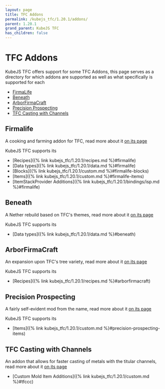 ```yaml
---
layout: page
title: TFC Addons
permalink: /kubejs_tfc/1.20.1/addons/
parent: 1.20.1
grand_parent: KubeJS TFC
has_children: false
---
```


# TFC Addons

KubeJS TFC offers support for some TFC Addons, this page serves as a directory for which addons are supported as well as what specifically is supported for each

- [FirmaLife](#firmalife)
- [Beneath](#beneath)
- [ArborFirmaCraft](#arborfirmacraft)
- [Precision Prospecting](#precision-prospecting)
- [TFC Casting with Channels](#tfc-casting-with-channels)

## Firmalife

A cooking and farming addon for TFC, read more about it [on its page](https://modrinth.com/mod/firmalife)

KubeJS TFC supports its

- [Recipes]({% link kubejs_tfc/1.20.1/recipes.md %}#firmalife)
- [Data types]({% link kubejs_tfc/1.20.1/data.md %}#firmalife)
- [Blocks]({% link kubejs_tfc/1.20.1/custom.md %}#firmalife-blocks)
- [Items]({% link kubejs_tfc/1.20.1/custom.md %}#firmalife-items)
- [ItemStackProvider Additions]({% link kubejs_tfc/1.20.1/bindings/isp.md %}#firmalife)

## Beneath

A Nether rebuild based on TFC's themes, read more about it [on its page](https://modrinth.com/mod/beneath)

KubeJS TFC supports its

- [Data types]({% link kubejs_tfc/1.20.1/data.md %}#beneath)

## ArborFirmaCraft

An expansion upon TFC's tree variety, read more about it [on its page](https://modrinth.com/mod/arborfirmacraft-(afc))

KubeJS TFC supports its

- [Recipes]({% link kubejs_tfc/1.20.1/recipes.md %}#arborfirmacraft)

## Precision Prospecting

A fairly self-evident mod from the name, read more about it [on its page](https://modrinth.com/mod/precision-prospecting)

KubeJS TFC supports its

- [Items]({% link kubejs_tfc/1.20.1/custom.md %}#precision-prospecting-items)

## TFC Casting with Channels

An addon that allows for faster casting of metals with the titular channels, read more about it [on its page](https://www.curseforge.com/minecraft/mc-mods/tfc-casting-with-channels)

- [Custom Mold Item Additions]({% link kubejs_tfc/1.20.1/custom.md %}#tfccc)
